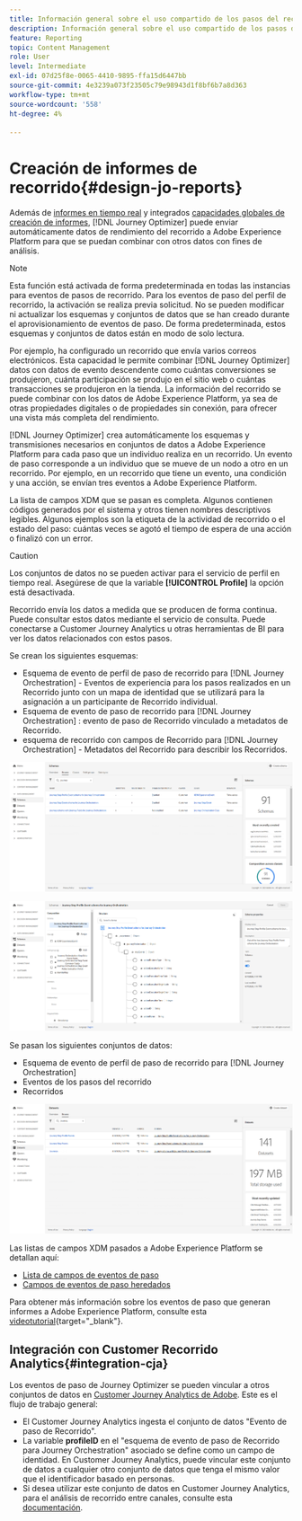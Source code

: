 ```yaml
---
title: Información general sobre el uso compartido de los pasos del recorrido
description: Información general sobre el uso compartido de los pasos del recorrido
feature: Reporting
topic: Content Management
role: User
level: Intermediate
exl-id: 07d25f8e-0065-4410-9895-ffa15d6447bb
source-git-commit: 4e3239a073f23505c79e98943d1f8bf6b7a8d363
workflow-type: tm+mt
source-wordcount: '558'
ht-degree: 4%

---
```


# Creación de informes de recorrido{#design-jo-reports}

Además de [informes en tiempo real](live-report.md) y integrados [capacidades globales de creación de informes](global-report.md), [!DNL Journey Optimizer] puede enviar automáticamente datos de rendimiento del recorrido a Adobe Experience Platform para que se puedan combinar con otros datos con fines de análisis.

>[!NOTE]
>
>Esta función está activada de forma predeterminada en todas las instancias para eventos de pasos de recorrido. Para los eventos de paso del perfil de recorrido, la activación se realiza previa solicitud. No se pueden modificar ni actualizar los esquemas y conjuntos de datos que se han creado durante el aprovisionamiento de eventos de paso. De forma predeterminada, estos esquemas y conjuntos de datos están en modo de solo lectura.

Por ejemplo, ha configurado un recorrido que envía varios correos electrónicos. Esta capacidad le permite combinar [!DNL Journey Optimizer] datos con datos de evento descendente como cuántas conversiones se produjeron, cuánta participación se produjo en el sitio web o cuántas transacciones se produjeron en la tienda. La información del recorrido se puede combinar con los datos de Adobe Experience Platform, ya sea de otras propiedades digitales o de propiedades sin conexión, para ofrecer una vista más completa del rendimiento.

[!DNL Journey Optimizer] crea automáticamente los esquemas y transmisiones necesarios en conjuntos de datos a Adobe Experience Platform para cada paso que un individuo realiza en un recorrido. Un evento de paso corresponde a un individuo que se mueve de un nodo a otro en un recorrido. Por ejemplo, en un recorrido que tiene un evento, una condición y una acción, se envían tres eventos a Adobe Experience Platform.

La lista de campos XDM que se pasan es completa. Algunos contienen códigos generados por el sistema y otros tienen nombres descriptivos legibles. Algunos ejemplos son la etiqueta de la actividad de recorrido o el estado del paso: cuántas veces se agotó el tiempo de espera de una acción o finalizó con un error.

>[!CAUTION]
>
>Los conjuntos de datos no se pueden activar para el servicio de perfil en tiempo real. Asegúrese de que la variable **[!UICONTROL Profile]** la opción está desactivada.

Recorrido envía los datos a medida que se producen de forma continua. Puede consultar estos datos mediante el servicio de consulta. Puede conectarse a Customer Journey Analytics u otras herramientas de BI para ver los datos relacionados con estos pasos.

Se crean los siguientes esquemas:

* Esquema de evento de perfil de paso de recorrido para [!DNL Journey Orchestration] - Eventos de experiencia para los pasos realizados en un Recorrido junto con un mapa de identidad que se utilizará para la asignación a un participante de Recorrido individual.
* Esquema de evento de paso de recorrido para [!DNL Journey Orchestration] : evento de paso de Recorrido vinculado a metadatos de Recorrido.
* esquema de recorrido con campos de Recorrido para [!DNL Journey Orchestration] - Metadatos del Recorrido para describir los Recorridos.

![](../assets/sharing1.png)

![](../assets/sharing2.png)

Se pasan los siguientes conjuntos de datos:

* Esquema de evento de perfil de paso de recorrido para [!DNL Journey Orchestration]
* Eventos de los pasos del recorrido
* Recorridos

![](../assets/sharing3.png)

Las listas de campos XDM pasados a Adobe Experience Platform se detallan aquí:

* [Lista de campos de eventos de paso](../reports/sharing-field-list.md)
* [Campos de eventos de paso heredados](../reports/sharing-legacy-fields.md)

Para obtener más información sobre los eventos de paso que generan informes a Adobe Experience Platform, consulte esta [videotutorial](https://experienceleague.adobe.com/docs/journey-orchestration-learn/tutorials/reporting-step-events-to-adobe-experience-platform.html){target=&quot;_blank&quot;}.

## Integración con Customer Recorrido Analytics{#integration-cja}

Los eventos de paso de Journey Optimizer se pueden vincular a otros conjuntos de datos en [Customer Journey Analytics de Adobe](https://experienceleague.adobe.com/docs/analytics-platform/using/cja-overview/cja-overview.html?lang=es). Este es el flujo de trabajo general:

* El Customer Journey Analytics ingesta el conjunto de datos &quot;Evento de paso de Recorrido&quot;.
* La variable **profileID** en el &quot;esquema de evento de paso de Recorrido para Journey Orchestration&quot; asociado se define como un campo de identidad. En Customer Journey Analytics, puede vincular este conjunto de datos a cualquier otro conjunto de datos que tenga el mismo valor que el identificador basado en personas.
* Si desea utilizar este conjunto de datos en Customer Journey Analytics, para el análisis de recorrido entre canales, consulte esta [documentación](https://experienceleague.adobe.com/docs/analytics-platform/using/cja-usecases/cross-channel.html).


